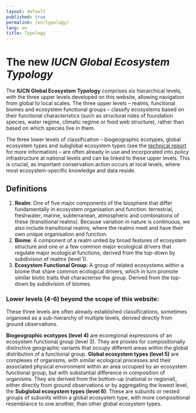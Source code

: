 ```yaml
---
layout: default
published: true
permalink: /en/typology/
lang: en
title: Typology
---
```

# The new *IUCN Global Ecosystem Typology*

The **IUCN Global Ecosystem Typology** comprises six hierarchical levels, with the three upper levels developed on this website, allowing navigation from global to local scales. The three upper levels – realms, functional biomes and ecosystem functional groups – classify ecosystems based on their functional characteristics (such as structural roles of foundation species, water regime, climatic regime or food web structure), rather than based on which species live in them.

The three lower levels of classification – biogeographic ecotypes, global ecosystem types and subglobal ecosystem types (see the <a href='https://iucnrle.org/static/media/uploads/references/research-development/keith_etal_iucnglobalecosystemtypology_v1.01.pdf' target='_blank'>technical report</a> for more information) – are often already in use and incorporated into policy infrastructure at national levels and can be linked to these upper levels. This is crucial, as important conservation action occurs at local levels, where most ecosystem-specific knowledge and data reside.


## Definitions

1. **Realm**: One of five major components of the biosphere that differ fundamentally in ecosystem organisation and function: terrestrial, freshwater, marine, subterranean, atmospheric and combinations of these (transitional realms). Because variation in nature is continuous, we also include transitional realms, where the realms meet and have their own unique organisation and function.
2. **Biome**: A component of a realm united by broad features of ecosystem structure and one or a few common major ecological drivers that regulate major ecological functions, derived from the top-down by subdivision of realms (level 1).
3. **Ecosystem Functional Group**: A group of related ecosystems within a biome that share common ecological drivers, which in turn promote similar biotic traits that characterise the group. Derived from the top-down by subdivision of biomes.

<!--//
| | Level | Description |
|---|---|---|
|**1**|**Realm**| One of five major components of the biosphere that differ fundamentally in ecosystem organisation and function: terrestrial, freshwater, marine, subterranean, atmospheric and combinations of these (transitional realms). Because variation in nature is continuous, we also include transitional realms, where the realms meet and have their own unique organisation and function.|
|**2**|**Biome**|A component of a realm united by broad features of ecosystem structure and one or a few common major ecological drivers that regulate major ecological functions, derived from the top-down by subdivision of realms (level 1).|
|**3**|**Ecosystem Functional Group**|A group of related ecosystems within a biome that share common ecological drivers, which in turn promote similar biotic traits that characterise the group. Derived from the top-down by subdivision of biomes.|

//-->

### Lower levels (4-6) beyond the scope of this website:

These three levels are often already established classifications, sometimes organised as a sub-hierarchy of multiple levels, derived directly from ground observations.

**Biogeographic ecotypes (level 4)** are ecoregional expressions of an ecosystem functional group (level 3). They are proxies for compositionally distinctive geographic variants that occupy different areas within the global distribution of a functional group. **Global ecosystem types (level 5)** are complexes of organisms, with similar ecological processes and their associated physical environment within an area occupied by an ecosystem functional group, but with substantial difference in composition of organisms. They are derived from the bottom-up (national or regional), either directly from ground observations or by aggregating the lowest level, the **Subglobal ecosystem types (level 6)**. These are subunits or nested groups of subunits within a global ecosystem type, with more compositional resemblance to one another, than other global ecosystem types.  
